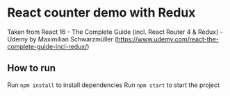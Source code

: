 # React counter demo with Redux

Taken from React 16 - The Complete Guide (incl. React Router 4 & Redux) - Udemy by Maximilian Schwarzmüller (https://www.udemy.com/react-the-complete-guide-incl-redux/)

## How to run

Run `npm install` to install dependencies
Run `npm start` to start the project